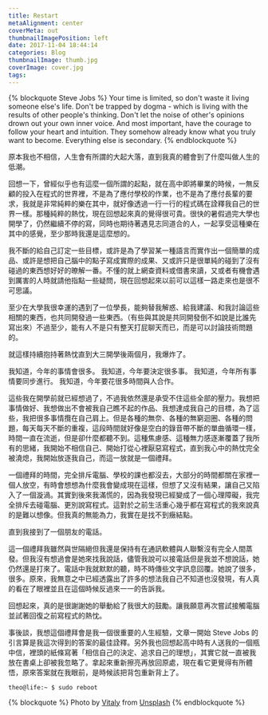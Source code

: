 ```yaml
---
title: Restart
metaAlignment: center
coverMeta: out
thumbnailImagePosition: left
date: 2017-11-04 18:44:14
categories: Blog
thumbnailImage: thumb.jpg
coverImage: cover.jpg
tags:
---
```

{% blockquote Steve Jobs %}
Your time is limited, so don't waste it living someone else's life. Don't be trapped by dogma - which is living with the results of other people's thinking. Don't let the noise of other's opinions drown out your own inner voice. And most important, have the courage to follow your heart and intuition. They somehow already know what you truly want to become. Everything else is secondary.
{% endblockquote %}

<!-- more -->

原本我也不相信，人生會有所謂的大起大落，直到我真的體會到了什麼叫做人生的低潮。

回想一下，曾經似乎也有這麼一個所謂的起點，就在高中即將畢業的時候，一無反顧的投入在程式的世界裡，不是為了應付學校的作業，也不是為了應付長輩的要求，我就是非常純粹的樂在其中，就好像透過一行一行的程式碼在詮釋我自己的世界一樣。那種純粹的熱忱，現在回想起來真的覺得很可貴。很快的暑假過完大學也開學了，仍然繼續不停的寫，同時也期待著遇見志同道合的人，一起享受這種樂在其中的感覺，至少那時我還是這麼想的。

我不斷的給自己訂定一些目標，或許是為了學習某一種語言而實作出一個簡單的成品、或許是想把自己腦中的點子寫成實際的成果、又或許只是很單純的碰到了沒有碰過的東西想好好的暸解一番。不懂的就上網查資料或借書來讀，又或者有機會遇到厲害的人時就請他指點一些疑問，現在回想起來以前可以這樣一路走來也是很不可思議。

至少在大學我很幸運的遇到了一位學長，能夠替我解惑、給我建議、和我討論這些相關的東西，也共同開發過一些東西。（有些與其說是共同開發倒不如說是比誰先寫出來）不過至少，能有人不是只有整天打屁聊天而已，而是可以討論技術問題的。

就這樣持續抱持著熱忱直到大三開學後兩個月，我爆炸了。

我知道，今年的事情會很多。
我知道，今年要決定很多事。
我知道，今年所有事情要同步進行。
我知道，今年要花很多時間與人合作。

這些我在開學前就已經想過了，不過我依然還是承受不住這些全部的壓力。我想把事情做好、我想做出不會被我自己瞧不起的作品、我想達成我自己的目標，為了這些，我把很多事情攬在自己肩上。但是各種的無奈、各種的無窮迴圈、各種的問題，每天每天不斷的重複，這段時間就好像是空白的錄音帶不斷的單曲循環一樣，時間一直在流逝，但是卻什麼都聽不到。這種焦慮感、這種無力感逐漸覆蓋了我所有的思緒，我開始不相信自己、開始打從心裡厭惡寫程式，直到我心中的熱忱完全被澆熄，我開始放逐我自己，而這一放就是一個禮拜。

一個禮拜的時間，完全排斥電腦、學校的課也都沒去，大部分的時間都關在家裡一個人放空，有時會想想為什麼我會變成現在這樣，但想了又沒有結果，讓自己又陷入了一個漩渦。其實到後來我滿慌的，因為我發現已經變成了一個心理障礙，我完全排斥去碰電腦、更別說寫程式。這對於之前生活重心幾乎都在寫程式的我來說真的是難以想像。但我真的無能為力，我實在是找不到癥結點。

直到我接到了一個朋友的電話。

這一個禮拜我雖然與世隔絕但我還是保持有在通訊軟體與人聯繫沒有完全人間蒸發。但我沒有想過會是她來找我說話，儘管我說可以接電話但是我並不想說話，她仍然還是打來了。電話中我就默默的聽，時不時傳些文字訊息回覆。她說了很多，很多。原來，我無意之中已經透露出了許多的想法我自己不知道也沒發現，有人真的看在了眼裡並且在這個時候反過來一一的告訴我。

回想起來，真的是很謝謝她的舉動給了我很大的鼓勵。讓我願意再次嘗試接觸電腦並試著回復之前寫程式的熱忱。

事後談，我想這個禮拜會是我一個很重要的人生經驗，文章一開始 Steve Jobs 的引言算是我這次得到的答案的最佳詮釋。另外我也回想起高中時有人送我的一個瓶中信，裡頭的紙條寫著「相信自己的決定、追求自己的理想」，其實它就一直被我放在書桌上卻被我忽略了。拿起來重新擦亮再放回原處，現在看它更覺得有所體悟，原來答案就在我眼前，是時候該把背包重新背上了。

```
theo@life:~ $ sudo reboot
```

{% blockquote %}
Photo by [Vitaly](https://unsplash.com/@gooner) from [Unsplash](https://unsplash.com/)
{% endblockquote %}
